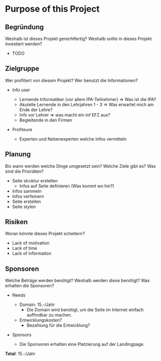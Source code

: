 # Purpose of this Project

## Begründung
Weshalb ist dieses Projekt gerechtfertig? Weshalb sollte in dieses Projekt investiert werden?

- TODO


## Zielgruppe
Wer profitiert von diesem Projekt? Wer benutzt die Informationen?

- Info user
  - Lernende Informatiker (vor allem IPA-Teilnehmer) => Was ist die IPA?
  - Akutelle Lernende in den Lehrjahren 1 - 3 => Was erwartet mich am Ende der Lehre?
  - Infs vor Lehrer => was macht ein inf EFZ aus?
  - Begleitende in den Firmen

- Profiteure
  - Experten und Nebenexperten welche Infos vermitteln


## Planung
Bis wann werden welche Dinge umgesetzt sein? Welche Ziele gibt es? Was sind die Prioriäten?

- Seite struktur erstellen
  - Infos auf Seite definieren (Was kommt wo hin?)
- Infos sammeln
- Infos verfeinern 
- Seite erstellen 
- Seite stylen


## Risiken
Woran könnte dieses Projekt scheitern?

- Lack of motivation
- Lack of time
- Lack of information


## Sponsoren
Welche Beträge werden benötigt? Weshalb werden diese benötigt? Was erhalten die Sponsoren?

- Needs
  - Domain: 15.-/Jahr
    - Die Domain wird benötigt, um die Seite im Internet einfach auffindbar zu machen.
  - Entwicklungskosten?
    - Bezahlung für die Entwicklung?

- Sponsors
  - Die Sponsoren erhalten eine Platzierung auf der Landingpage.

**Total**: 15.-/Jahr
